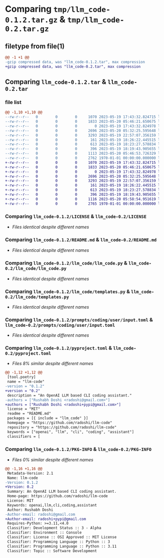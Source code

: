 # Comparing `tmp/llm_code-0.1.2.tar.gz` & `tmp/llm_code-0.2.tar.gz`

## filetype from file(1)

```diff
@@ -1 +1 @@
-gzip compressed data, was "llm_code-0.1.2.tar", max compression
+gzip compressed data, was "llm_code-0.2.tar", max compression
```

## Comparing `llm_code-0.1.2.tar` & `llm_code-0.2.tar`

### file list

```diff
@@ -1,10 +1,10 @@
--rw-r--r--   0        0        0     1070 2023-05-19 17:43:32.824715 llm_code-0.1.2/LICENSE
--rw-r--r--   0        0        0     1833 2023-05-20 05:46:21.650675 llm_code-0.1.2/README.md
--rw-r--r--   0        0        0        0 2023-05-19 17:43:32.824978 llm_code-0.1.2/llm_code/__init__.py
--rw-r--r--   0        0        0     2696 2023-05-20 05:32:25.595648 llm_code-0.1.2/llm_code/llm_code.py
--rw-r--r--   0        0        0     3293 2023-05-19 22:57:07.356159 llm_code-0.1.2/llm_code/templates.py
--rw-r--r--   0        0        0      161 2023-05-19 18:26:22.445515 llm_code-0.1.2/prompts/coding/system.toml
--rw-r--r--   0        0        0      613 2023-05-19 18:23:27.578834 llm_code-0.1.2/prompts/coding/user/input.toml
--rw-r--r--   0        0        0      396 2023-05-19 18:19:43.905655 llm_code-0.1.2/prompts/coding/user/simple.toml
--rw-r--r--   0        0        0     1113 2023-05-20 05:46:53.726329 llm_code-0.1.2/pyproject.toml
--rw-r--r--   0        0        0     2762 1970-01-01 00:00:00.000000 llm_code-0.1.2/PKG-INFO
+-rw-r--r--   0        0        0     1070 2023-05-19 17:43:32.824715 llm_code-0.2/LICENSE
+-rw-r--r--   0        0        0     1833 2023-05-20 05:46:21.650675 llm_code-0.2/README.md
+-rw-r--r--   0        0        0        0 2023-05-19 17:43:32.824978 llm_code-0.2/llm_code/__init__.py
+-rw-r--r--   0        0        0     2696 2023-05-20 05:32:25.595648 llm_code-0.2/llm_code/llm_code.py
+-rw-r--r--   0        0        0     3293 2023-05-19 22:57:07.356159 llm_code-0.2/llm_code/templates.py
+-rw-r--r--   0        0        0      161 2023-05-19 18:26:22.445515 llm_code-0.2/prompts/coding/system.toml
+-rw-r--r--   0        0        0      613 2023-05-19 18:23:27.578834 llm_code-0.2/prompts/coding/user/input.toml
+-rw-r--r--   0        0        0      396 2023-05-19 18:19:43.905655 llm_code-0.2/prompts/coding/user/simple.toml
+-rw-r--r--   0        0        0     1116 2023-05-20 05:58:54.951619 llm_code-0.2/pyproject.toml
+-rw-r--r--   0        0        0     2765 1970-01-01 00:00:00.000000 llm_code-0.2/PKG-INFO
```

### Comparing `llm_code-0.1.2/LICENSE` & `llm_code-0.2/LICENSE`

 * *Files identical despite different names*

### Comparing `llm_code-0.1.2/README.md` & `llm_code-0.2/README.md`

 * *Files identical despite different names*

### Comparing `llm_code-0.1.2/llm_code/llm_code.py` & `llm_code-0.2/llm_code/llm_code.py`

 * *Files identical despite different names*

### Comparing `llm_code-0.1.2/llm_code/templates.py` & `llm_code-0.2/llm_code/templates.py`

 * *Files identical despite different names*

### Comparing `llm_code-0.1.2/prompts/coding/user/input.toml` & `llm_code-0.2/prompts/coding/user/input.toml`

 * *Files identical despite different names*

### Comparing `llm_code-0.1.2/pyproject.toml` & `llm_code-0.2/pyproject.toml`

 * *Files 8% similar despite different names*

```diff
@@ -1,12 +1,12 @@
 [tool.poetry]
 name = "llm-code"
-version = "0.1.2"
+version = "0.2"
 description = "An OpenAI LLM based CLI coding assistant."
-authors = ["Rushabh Doshi <radoshi@gmail.com>"]
+authors = ["Rushabh Doshi <radoshi+pypi@gmail.com>"]
 license = "MIT"
 readme = "README.md"
 packages = [{ include = "llm_code" }]
 homepage = "https://github.com/radoshi/llm-code"
 repository = "https://github.com/radoshi/llm-code"
 keywords = ["openai", "llm", "cli", "coding", "assistant"]
 classifiers = [
```

### Comparing `llm_code-0.1.2/PKG-INFO` & `llm_code-0.2/PKG-INFO`

 * *Files 0% similar despite different names*

```diff
@@ -1,16 +1,16 @@
 Metadata-Version: 2.1
 Name: llm-code
-Version: 0.1.2
+Version: 0.2
 Summary: An OpenAI LLM based CLI coding assistant.
 Home-page: https://github.com/radoshi/llm-code
 License: MIT
 Keywords: openai,llm,cli,coding,assistant
 Author: Rushabh Doshi
-Author-email: radoshi@gmail.com
+Author-email: radoshi+pypi@gmail.com
 Requires-Python: >=3.11,<4.0
 Classifier: Development Status :: 3 - Alpha
 Classifier: Environment :: Console
 Classifier: License :: OSI Approved :: MIT License
 Classifier: Programming Language :: Python :: 3
 Classifier: Programming Language :: Python :: 3.11
 Classifier: Topic :: Software Development
```

